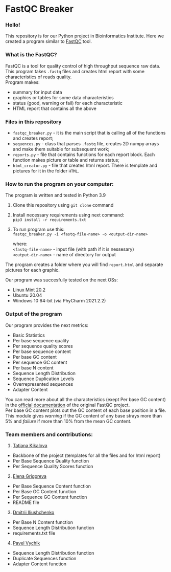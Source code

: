 # FastQC Breaker

### Hello!
This repository is for our Python project in Bioinformatics Institute. Here we created a program similar to [FastQC](https://www.bioinformatics.babraham.ac.uk/projects/fastqc/) tool. 

### What is the FastQC?
FastQC is a tool for quality control of high throughput sequence raw data. This program takes `.fastq` files and creates html report with some characteristics of reads quality.  
Program makes:
- summary for input data
- graphics or tables for some data characteristics
- status (good, warning or fail) for each characteristic
- HTML report that contains all the above

### Files in this repository

- `fastqc_breaker.py` - it is the main script that is calling all of the functions and creates report;  
- `sequences.py` - class that parses `.fastq` file, creates 2D numpy arrays and make them suitable for subsequent work;  
- `reports.py` - file that contains functions for each report block. Each function makes picture or table and returns status;  
- `html_creator.py` - file that creates html report. There is template and pictures for it in the folder `HTML`.

### How to run the program on your computer:

The program is written and tested in Python 3.9

1. Clone this repository using `git clone` command
2. Install necessary requirements using next command:  
``` pip3 install -r requirements.txt ```
3. To run program use this:  
``` fastqc_breaker.py -i <fastq-file-name> -o <output-dir-name> ```  

    where:  
    `<fastq-file-name>` - input file (with path if it is nessesary)  
    `<output-dir-name>` - name of directory for output

The program creates a folder where you will find `report.html` and separate pictures for each graphic.

Our program was succesfully tested on the next OSs:
- Linux Mint 20.2
- Ubuntu 20.04
- Windows 10 64-bit (via PhyCharm 2021.2.2)

### Output of the program

Our program provides the next metrics:  

- Basic Statistics
- Per base sequence quality
- Per sequence quality scores
- Per base sequence content
- Per base GC content
- Per sequence GC content
- Per base N content
- Sequence Length Distribution
- Sequence Duplication Levels
- Overrepresented sequences
- Adapter Content

You can read more about all the characteristics (exept Per base GC content) in the [official documentation](https://www.bioinformatics.babraham.ac.uk/projects/fastqc/Help/3%20Analysis%20Modules/) of the original FastQC project.  
Per base GC content plots out the GC content of each base position in a file. This module gives *warning* if the GC content of any base strays more than 5%  and *failure* if more than 10% from the mean GC content.

### Team members and contributions:
1. [Tatiana Kikalova](https://github.com/Tatiana-kik)
- Backbone of the project (templates for all the files and for html report)
- Per Base Sequence Quality function
- Per Sequence Quality Scores function
2. [Elena Grigoreva](https://github.com/lengrigo)
- Per Base Sequence Content function
- Per Base GC Content function
- Per Sequence GC Content function
- README file
3. [Dmitrii Iliushchenko](https://github.com/DIliushchenko)
- Per Base N Content function
- Sequence Length Distribution function
- requirements.txt file
4. [Pavel Vychik](https://github.com/p-vychik)
- Sequence Length Distribution function
- Duplicate Sequences function
- Adapter Content function
